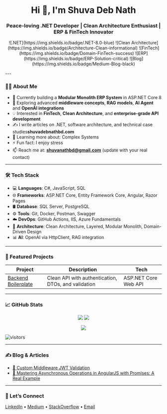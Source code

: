 <h1 align="center">Hi 👋, I'm Shuva Deb Nath</h1>
<h3 align="center">Peace-loving .NET Developer | Clean Architecture Enthusiast | ERP & FinTech Innovator</h3>

<p align="center">
  ![.NET](https://img.shields.io/badge/.NET-8.0-blue)
  ![Clean Architecture](https://img.shields.io/badge/Architecture-Clean-informational)
  ![FinTech](https://img.shields.io/badge/Domain-FinTech-success)
  ![ERP](https://img.shields.io/badge/ERP-Solution-critical)
  ![Blog](https://img.shields.io/badge/Medium-Blog-black)
</p>
---

### 👨‍💻 About Me

- 🔭 Currently building a **Modular Monolith ERP System** in ASP.NET Core 8  
- 🌱 Exploring advanced **middleware concepts**, **RAG models**, **AI Agent** and **OpenAI integrations**  
- 💡 Interested in **FinTech**, **Clean Architecture**, and **enterprise-grade API development**  
- ✍️ I write articles on .NET, software architecture, and technical case studies**shuvadebnathbd.com**
- 🌱 Learning more about: Complex Systems
- ⚡ Fun fact: I enjoy stress
- 📫 Reach me at: **shuvanathbd@gmail.com** (update with your real contact)

---

### 🛠️ Tech Stack

- 💻 **Languages**: C#, JavaScript, SQL  
- 🌐 **Frameworks**: ASP.NET Core, Entity Framework Core, Angular, Razor Pages  
- 🛢 **Database**: SQL Server, PostgreSQL  
- ⚙️ **Tools**: Git, Docker, Postman, Swagger  
- ☁️ **DevOps**: GitHub Actions, IIS, Azure Fundamentals  
- 🧠 **Architecture**: Clean Architecture, Layered, Modular Monolith, Domain-Driven Design  
- 📊 **AI**: OpenAI via HttpClient, RAG integration

---

### 🚀 Featured Projects

| Project | Description | Tech |
|--------|-------------|------|
| [Backend Boilerplate](https://github.com/ShuvaDebNath/BackendBoilerplate) | Clean API with authentication, DTOs, and validation | ASP.NET Core Web API |

---

### 📈 GitHub Stats

<p align="center">
  <img src="https://github-readme-stats.vercel.app/api?username=ShuvaDebNath&show_icons=true&theme=default" />
  <img src="https://github-readme-stats.vercel.app/api/top-langs/?username=ShuvaDebNath&layout=compact" />
</p>

<p align="center">
  <img src="https://github-readme-streak-stats.herokuapp.com/?user=shuvadn&theme=default" />
</p>

![visitors](https://visitor-badge.laobi.icu/badge?page_id=ShuvaDebNath)

---

### ✍️ Blog & Articles

- [🔗 Custom Middleware JWT Validation](https://medium.com/@shuvadebnathbd/how-to-manually-validate-a-jwt-token-in-middleware-for-asp-net-core-3d0df72d8885)
- [🔗 Mastering Asynchronous Operations in AngularJS with Promises: A Real Example](https://medium.com/@shuvadebnathbd/mastering-asynchronous-operations-in-angularjs-with-promises-a-real-example-e964433125d3)

---

### 🤝 Let’s Connect

<p align="left">
  <a href="https://www.linkedin.com/in/shuva-deb-nath-50140a116/" target="_blank">LinkedIn</a> • 
  <a href="https://medium.com/@shuvadebnathbd" target="_blank">Medium</a> • 
  <a href="https://stackoverflow.com/users/9460987/shuva-deb-nath" target="_blank">StackOverflow</a> • 
  <a href="mailto:shuvanathbd@gmail.com.com">Email</a>
</p>
